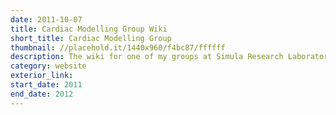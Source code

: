 ```yaml
---
date: 2011-10-07
title: Cardiac Modelling Group Wiki
short_title: Cardiac Modelling Group
thumbnail: //placehold.it/1440x960/f4bc87/ffffff
description: The wiki for one of my groups at Simula Research Laboratory.
category: website
exterior_link: 
start_date: 2011
end_date: 2012
---
```

